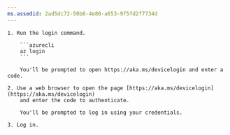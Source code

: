 ```yaml
---
ms.assedid: 2ad5dc72-50b8-4e80-a653-9f5fd2f7734d
---
```


    1. Run the login command.

        ```azurecli
        az login
        ```

        You'll be prompted to open https://aka.ms/devicelogin and enter a code.

    2. Use a web browser to open the page [https://aka.ms/devicelogin](https://aka.ms/devicelogin)
        and enter the code to authenticate.

        You'll be prompted to log in using your credentials.

    3. Log in.
